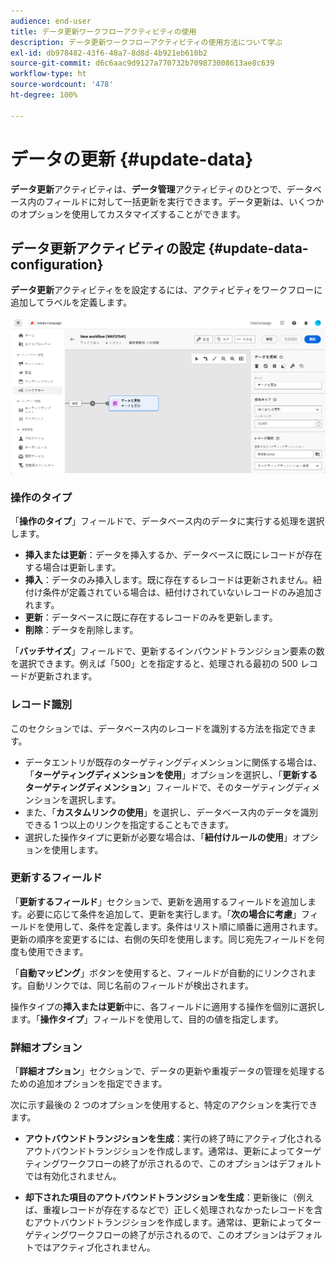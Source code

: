 ```yaml
---
audience: end-user
title: データ更新ワークフローアクティビティの使用
description: データ更新ワークフローアクティビティの使用方法について学ぶ
exl-id: db978482-43f6-48a7-8d8d-4b921eb610b2
source-git-commit: d6c6aac9d9127a770732b709873008613ae8c639
workflow-type: ht
source-wordcount: '478'
ht-degree: 100%

---
```


# データの更新 {#update-data}

**データ更新**&#x200B;アクティビティは、**データ管理**&#x200B;アクティビティのひとつで、データベース内のフィールドに対して一括更新を実行できます。データ更新は、いくつかのオプションを使用してカスタマイズすることができます。

<!--
The **Operation type** field lets you choose the process to be carried out on the data in the database. Select the first option to add data or update it if it has already been added. You can also only add data, only update data, or delete data. Select the **Update and merge collections** to select a primary record to link duplicates to, and delete those duplicates safely.

Specify how to identify the records in the database: if data relate to an existing targeting dimension, select the **Using the targeting dimension** option and select the targeting dimension and fields to update. Otherwise, specify one or more custom links to identify the data in the database, or directly use reconciliation keys.

Select the fields to update and reconciliation settings. You can use the **Auto-mapping** option to automatically identify the fields to be updated.

The **Advanced options** section lets you specify additional settings to manage data and duplicates.

Toggle the **Generate an outbound transition** option to add an outbound transition that will be activated at the end of the execution of the **Update data** activity. The update generally marks the end of a targeting workflow, and therefore the option is not activated by default.

Toggle the **Generate an outbound transition for rejects** option to add an outbound transition containing records that have not been correctly processed after the update (for example, if there is a duplicate). The update generally marks the end of a targeting workflow, and therefore the option is not activated by default.
-->

## データ更新アクティビティの設定 {#update-data-configuration}

**データ更新**&#x200B;アクティビティをを設定するには、アクティビティをワークフローに追加してラベルを定義します。

![ワークフローのデータ更新アクティビティ](../assets/workflow-update-data.png)

### 操作のタイプ

「**操作のタイプ**」フィールドで、データベース内のデータに実行する処理を選択します。

* **挿入または更新**：データを挿入するか、データベースに既にレコードが存在する場合は更新します。
* **挿入**：データのみ挿入します。既に存在するレコードは更新されません。紐付け条件が定義されている場合は、紐付けされていないレコードのみ追加されます。
* **更新**：データベースに既に存在するレコードのみを更新します。
* **削除**：データを削除します。

「**バッチサイズ**」フィールドで、更新するインバウンドトランジション要素の数を選択できます。例えば「500」とを指定すると、処理される最初の 500 レコードが更新されます。

### レコード識別

このセクションでは、データベース内のレコードを識別する方法を指定できます。

* データエントリが既存のターゲティングディメンションに関係する場合は、「**ターゲティングディメンションを使用**」オプションを選択し、「**更新するターゲティングディメンション**」フィールドで、そのターゲティングディメンションを選択します。
* また、「**カスタムリンクの使用**」を選択し、データベース内のデータを識別できる 1 つ以上のリンクを指定することもできます。
* 選択した操作タイプに更新が必要な場合は、「**紐付けルールの使用**」オプションを使用します。

### 更新するフィールド

「**更新するフィールド**」セクションで、更新を適用するフィールドを追加します。必要に応じて条件を追加して、更新を実行します。「**次の場合に考慮**」フィールドを使用して、条件を定義します。条件はリスト順に順番に適用されます。更新の順序を変更するには、右側の矢印を使用します。同じ宛先フィールドを何度も使用できます。

「**自動マッピング**」ボタンを使用すると、フィールドが自動的にリンクされます。自動リンクでは、同じ名前のフィールドが検出されます。

操作タイプの&#x200B;**挿入または更新**&#x200B;中に、各フィールドに適用する操作を個別に選択します。「**操作タイプ**」フィールドを使用して、目的の値を指定します。

### 詳細オプション

「**詳細オプション**」セクションで、データの更新や重複データの管理を処理するための追加オプションを指定できます。

<!--
* **Disable automatic key management**
* **Disable audit**
* **Empty the destination value if the source value is empty**
* **Update all columns with matching names**
* **Ignore records which concern the same target**: only the first in the list of expressions will be considered
-->

次に示す最後の 2 つのオプションを使用すると、特定のアクションを実行できます。

* **アウトバウンドトランジションを生成**：実行の終了時にアクティブ化されるアウトバウンドトランジションを作成します。通常は、更新によってターゲティングワークフローの終了が示されるので、このオプションはデフォルトでは有効化されません。

* **却下された項目のアウトバウンドトランジションを生成**：更新後に（例えば、重複レコードが存在するなどで）正しく処理されなかったレコードを含むアウトバウンドトランジションを作成します。通常は、更新によってターゲティングワークフローの終了が示されるので、このオプションはデフォルトではアクティブ化されません。